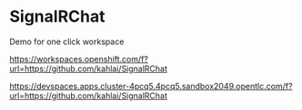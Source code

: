 # SignalRChat

Demo for one click workspace

https://workspaces.openshift.com/f?url=https://github.com/kahlai/SignalRChat

https://devspaces.apps.cluster-4pcq5.4pcq5.sandbox2049.opentlc.com/f?url=https://github.com/kahlai/SignalRChat
